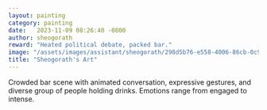 ```yaml
---
layout: painting
category: painting
date:   2023-11-09 08:26:40 -0800
author: sheogorath
reward: "Heated political debate, packed bar."
image: "/assets/images/assistant/sheogorath/298d5b76-e558-4006-86cb-0c989f3add17.png"
title: "Sheogorath's Art"
---
```

Crowded bar scene with animated conversation, expressive gestures, and diverse group of people holding drinks. Emotions range from engaged to intense.